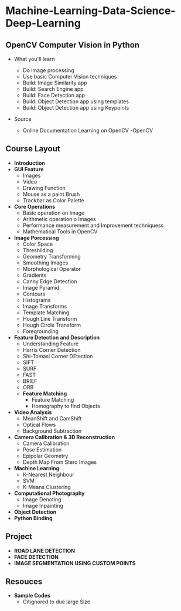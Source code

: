 # Machine-Learning-Data-Science-Deep-Learning

## OpenCV Computer Vision in Python
* What you'll learn
  * Do image processing
  * Use basic Computer Vision techniques
  * Build: Image Similarity app
  * Build: Search Engine app
  * Build: Face Detection app
  * Build: Object Detection app using templates
  * Build: Object Detection app using Keypoints

* Source
  * Online Documentation Learning on OpenCV -<a target="_blaank" ref="https://opencv-python-tutroals.readthedocs.io/en/latest/py_tutorials/py_gui/py_table_of_contents_gui/py_table_of_contents_gui.html">OpenCV</a>

## Course Layout
* **Introduction**
* **GUI Feature**
  * Images
  * Video
  * Drawing Function
  * Mouse as a paint Brush
  * Trackbar as Color Palette
* **Core Operations**
  * Basic operation on Image
  * Arithmetic operation o Images
  * Performance measurement and Improvement techniquess
  * Mathematical Tools in OpenCV
* **Image Porcessing**
  * Color Space
  * Threshilding
  * Geometry Transforming
  * Smoothing Images
  * Morphological Operator
  * Gradients
  * Canny Edge Detection
  * Image Pyramid
  * Contours
  * Histograms
  * Image Transforms
  * Template Matching
  * Hough Line Transform
  * Hough Circle Transform
  * Foregrounding
* **Feature Detection and Description**
  * Understanding Feature
  * Harris Corner Detection
  * Shi-Tomasi Corner DEtection
  * SIFT
  * SURF
  * FAST
  * BRIEF
  * ORB
  * **Feature Matching**
    * Feature Matching
    * Homography to find Objects
* **Video Analysis**
  * MeanShift and CamShift
  * Optical Flows
  * Background Subtraction
* **Camera Calibration & 3D Reconstruction**
  * Camera Calibration
  * Pose Estimation
  * Epipolar Geometry
  * Depth Map From Stero Images
* **Machine Learning**
  * K-Nearest Neighbour
  * SVM
  * K-Means Clustering
* **Computational Photography**
  * Image Denoting
  * Image Inpainting
* **Object Detection**
* **Python Binding**

## Project
* **ROAD LANE DETECTION**
* **FACE DETECTION**
* **IMAGE SEGMENTATION USING CUSTOM POINTS** 

## Resouces
* **Sample Codes**
  * Gitignored to due large Size